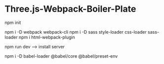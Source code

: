 # Three.js-Webpack-Boiler-Plate

npm init

npm i -D webpack webpack-cli
npm i -D sass style-loader css-loader sass-loader
npm i html-webpack-plugin

npm run dev  --> install server

npm i -D babel-loader @babel/core @babel/preset-env
